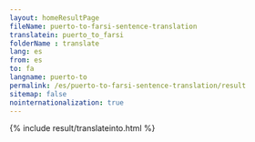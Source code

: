 ```yaml
---
layout: homeResultPage
fileName: puerto-to-farsi-sentence-translation
translatein: puerto_to_farsi
folderName : translate
lang: es
from: es
to: fa
langname: puerto-to
permalink: /es/puerto-to-farsi-sentence-translation/result
sitemap: false
nointernationalization: true
---
```

{% include result/translateinto.html %}

<script src="/js/result/translation.js" data-foldername="{{page.folderName}}" data-lang="{{page.lang}}"></script>

